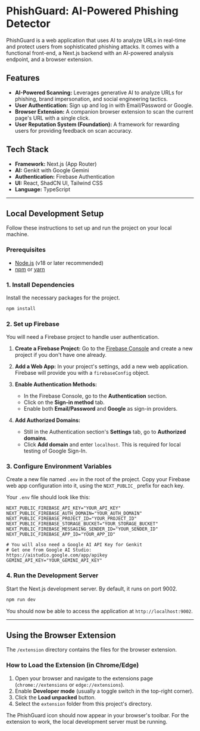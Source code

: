 # PhishGuard: AI-Powered Phishing Detector

PhishGuard is a web application that uses AI to analyze URLs in real-time and protect users from sophisticated phishing attacks. It comes with a functional front-end, a Next.js backend with an AI-powered analysis endpoint, and a browser extension.

## Features

-   **AI-Powered Scanning:** Leverages generative AI to analyze URLs for phishing, brand impersonation, and social engineering tactics.
-   **User Authentication:** Sign up and log in with Email/Password or Google.
-   **Browser Extension:** A companion browser extension to scan the current page's URL with a single click.
-   **User Reputation System (Foundation):** A framework for rewarding users for providing feedback on scan accuracy.

## Tech Stack

-   **Framework:** Next.js (App Router)
-   **AI:** Genkit with Google Gemini
-   **Authentication:** Firebase Authentication
-   **UI:** React, ShadCN UI, Tailwind CSS
-   **Language:** TypeScript

---

## Local Development Setup

Follow these instructions to set up and run the project on your local machine.

### Prerequisites

-   [Node.js](https://nodejs.org/) (v18 or later recommended)
-   [npm](https://www.npmjs.com/) or [yarn](https://yarnpkg.com/)

### 1. Install Dependencies

Install the necessary packages for the project.

```bash
npm install
```

### 2. Set up Firebase

You will need a Firebase project to handle user authentication.

1.  **Create a Firebase Project:** Go to the [Firebase Console](https://console.firebase.google.com/) and create a new project if you don't have one already.

2.  **Add a Web App:** In your project's settings, add a new web application. Firebase will provide you with a `firebaseConfig` object.

3.  **Enable Authentication Methods:**
    *   In the Firebase Console, go to the **Authentication** section.
    *   Click on the **Sign-in method** tab.
    *   Enable both **Email/Password** and **Google** as sign-in providers.

4.  **Add Authorized Domains:**
    *   Still in the Authentication section's **Settings** tab, go to **Authorized domains**.
    *   Click **Add domain** and enter `localhost`. This is required for local testing of Google Sign-In.

### 3. Configure Environment Variables

Create a new file named `.env` in the root of the project. Copy your Firebase web app configuration into it, using the `NEXT_PUBLIC_` prefix for each key.

Your `.env` file should look like this:

```
NEXT_PUBLIC_FIREBASE_API_KEY="YOUR_API_KEY"
NEXT_PUBLIC_FIREBASE_AUTH_DOMAIN="YOUR_AUTH_DOMAIN"
NEXT_PUBLIC_FIREBASE_PROJECT_ID="YOUR_PROJECT_ID"
NEXT_PUBLIC_FIREBASE_STORAGE_BUCKET="YOUR_STORAGE_BUCKET"
NEXT_PUBLIC_FIREBASE_MESSAGING_SENDER_ID="YOUR_SENDER_ID"
NEXT_PUBLIC_FIREBASE_APP_ID="YOUR_APP_ID"

# You will also need a Google AI API Key for Genkit
# Get one from Google AI Studio: https://aistudio.google.com/app/apikey
GEMINI_API_KEY="YOUR_GEMINI_API_KEY"
```

### 4. Run the Development Server

Start the Next.js development server. By default, it runs on port 9002.

```bash
npm run dev
```

You should now be able to access the application at `http://localhost:9002`.

---

## Using the Browser Extension

The `/extension` directory contains the files for the browser extension.

### How to Load the Extension (in Chrome/Edge)

1.  Open your browser and navigate to the extensions page (`chrome://extensions` or `edge://extensions`).
2.  Enable **Developer mode** (usually a toggle switch in the top-right corner).
3.  Click the **Load unpacked** button.
4.  Select the `extension` folder from this project's directory.

The PhishGuard icon should now appear in your browser's toolbar. For the extension to work, the local development server must be running.
